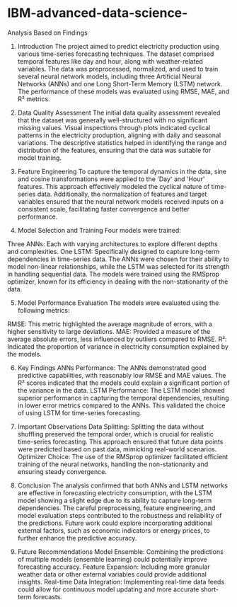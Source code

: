 # IBM-advanced-data-science-
Analysis Based on Findings
1. Introduction
The project aimed to predict electricity production using various time-series forecasting techniques. The dataset comprised temporal features like day and hour, along with weather-related variables. The data was preprocessed, normalized, and used to train several neural network models, including three Artificial Neural Networks (ANNs) and one Long Short-Term Memory (LSTM) network. The performance of these models was evaluated using RMSE, MAE, and R² metrics.

2. Data Quality Assessment
The initial data quality assessment revealed that the dataset was generally well-structured with no significant missing values. Visual inspections through plots indicated cyclical patterns in the electricity produption, aligning with daily and seasonal variations. The descriptive statistics helped in identifying the range and distribution of the features, ensuring that the data was suitable for model training.

3. Feature Engineering
To capture the temporal dynamics in the data, sine and cosine transformations were applied to the 'Day' and 'Hour' features. This approach effectively modeled the cyclical nature of time-series data. Additionally, the normalization of features and target variables ensured that the neural network models received inputs on a consistent scale, facilitating faster convergence and better performance.

4. Model Selection and Training
Four models were trained:

Three ANNs: Each with varying architectures to explore different depths and complexities.
One LSTM: Specifically designed to capture long-term dependencies in time-series data.
The ANNs were chosen for their ability to model non-linear relationships, while the LSTM was selected for its strength in handling sequential data. The models were trained using the RMSprop optimizer, known for its efficiency in dealing with the non-stationarity of the data.

5. Model Performance Evaluation
The models were evaluated using the following metrics:

RMSE: This metric highlighted the average magnitude of errors, with a higher sensitivity to large deviations.
MAE: Provided a measure of the average absolute errors, less influenced by outliers compared to RMSE.
R²: Indicated the proportion of variance in electricity consumption explained by the models.

6. Key Findings
ANNs Performance: The ANNs demonstrated good predictive capabilities, with reasonably low RMSE and MAE values. The R² scores indicated that the models could explain a significant portion of the variance in the data.
LSTM Performance: The LSTM model showed superior performance in capturing the temporal dependencies, resulting in lower error metrics compared to the ANNs. This validated the choice of using LSTM for time-series forecasting.

7. Important Observations
Data Splitting: Splitting the data without shuffling preserved the temporal order, which is crucial for realistic time-series forecasting. This approach ensured that future data points were predicted based on past data, mimicking real-world scenarios.
Optimizer Choice: The use of the RMSprop optimizer facilitated efficient training of the neural networks, handling the non-stationarity and ensuring steady convergence.

8. Conclusion
The analysis confirmed that both ANNs and LSTM networks are effective in forecasting electricity consumption, with the LSTM model showing a slight edge due to its ability to capture long-term dependencies. The careful preprocessing, feature engineering, and model evaluation steps contributed to the robustness and reliability of the predictions. Future work could explore incorporating additional external factors, such as economic indicators or energy prices, to further enhance the predictive accuracy.

9. Future Recommendations
Model Ensemble: Combining the predictions of multiple models (ensemble learning) could potentially improve forecasting accuracy.
Feature Expansion: Including more granular weather data or other external variables could provide additional insights.
Real-time Data Integration: Implementing real-time data feeds could allow for continuous model updating and more accurate short-term forecasts.
